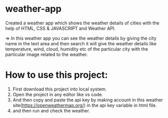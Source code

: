 # weather-app
Created a weather app which shows the weather details of cities with the help of HTML, CSS &amp; JAVASCRIPT and Weather API.

=> In this weather app you can see the weather details by giving the city name in the text area and then search it will give the weather details like temperature, wind, cloud, humidity etc of the particular city with the particular image related to the weather.


# How to use this project:

1. First download this project into local system.
2. Open the project in any editor like vs code.
3. And then copy and paste the api key by making account in this  weather site(https://openweathermap.org/) in the api key variable in html file.
4. and then run and check the weather.

